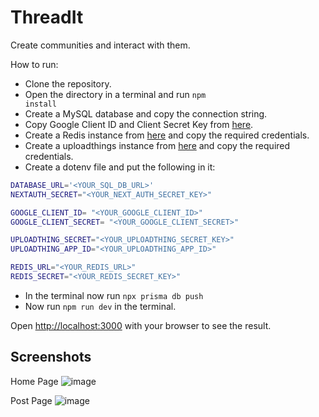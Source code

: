 # ThreadIt

Create communities and interact with them.

How to run:

- Clone the repository.
- Open the directory in a terminal and run <code>npm install</code>
- Create a MySQL database and copy the connection string.
- Copy Google Client ID and Client Secret Key from [here](https://console.cloud.google.com/).
- Create a Redis instance from [here](https://upstash.com/) and copy the required credentials.
- Create a uploadthings instance from [here](https://uploadthing.com/) and copy the required credentials.
- Create a dotenv file and put the following in it:
```bash
DATABASE_URL='<YOUR_SQL_DB_URL>'
NEXTAUTH_SECRET="<YOUR_NEXT_AUTH_SECRET_KEY>"

GOOGLE_CLIENT_ID= "<YOUR_GOOGLE_CLIENT_ID>"
GOOGLE_CLIENT_SECRET= "<YOUR_GOOGLE_CLIENT_SECRET>"

UPLOADTHING_SECRET="<YOUR_UPLOADTHING_SECRET_KEY>"
UPLOADTHING_APP_ID="<YOUR_UPLOADTHING_APP_ID>"

REDIS_URL="<YOUR_REDIS_URL>"
REDIS_SECRET="<YOUR_REDIS_SECRET_KEY>"
```
- In the terminal now run <code>npx prisma db push</code>
- Now run <code>npm run dev</code> in the terminal.

Open [http://localhost:3000](http://localhost:3000) with your browser to see the result.

## Screenshots

Home Page
![image](https://github.com/ashank2603/threadit/assets/61231703/ce4ea30c-7535-437b-95df-88ffe30bf492)

Post Page
![image](https://github.com/ashank2603/threadit/assets/61231703/8ae4b816-4018-476a-8cac-1ed146fc548b)
